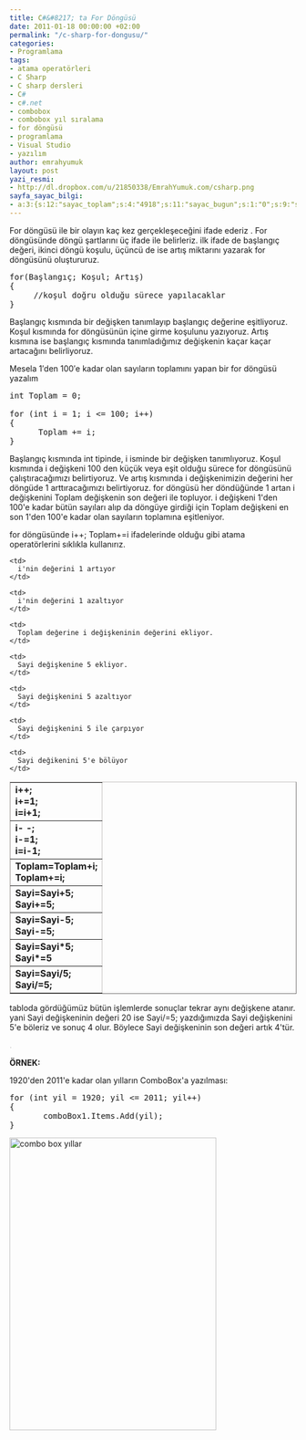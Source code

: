 ```yaml
---
title: C#&#8217; ta For Döngüsü
date: 2011-01-18 00:00:00 +02:00
permalink: "/c-sharp-for-dongusu/"
categories:
- Programlama
tags:
- atama operatörleri
- C Sharp
- C sharp dersleri
- C#
- c#.net
- combobox
- combobox yıl sıralama
- for döngüsü
- programlama
- Visual Studio
- yazılım
author: emrahyumuk
layout: post
yazi_resmi:
- http://dl.dropbox.com/u/21850338/EmrahYumuk.com/csharp.png
sayfa_sayac_bilgi:
- a:3:{s:12:"sayac_toplam";s:4:"4918";s:11:"sayac_bugun";s:1:"0";s:9:"son_okuma";s:10:"1364899013";}
---
```


For döngüsü ile bir olayın kaç kez gerçekleşeceğini ifade ederiz . For döngüsünde döngü şartlarını üç ifade ile belirleriz. ilk ifade de başlangıç değeri, ikinci döngü koşulu, üçüncü de ise artış miktarını yazarak for döngüsünü oluştururuz.

<pre>for(Başlangıç; Koşul; Artış)
{
     //koşul doğru olduğu sürece yapılacaklar
}</pre>

<!--more-->

  
Başlangıç kısmında bir değişken tanımlayıp başlangıç değerine eşitliyoruz. Koşul kısmında for döngüsünün içine girme koşulunu yazıyoruz. Artış kısmına ise başlangıç kısmında tanımladığımız değişkenin kaçar kaçar artacağını belirliyoruz.

Mesela 1&#8242;den 100&#8242;e kadar olan sayıların toplamını yapan bir for döngüsü yazalım

<pre>int Toplam = 0;

for (int i = 1; i &lt;= 100; i++)
{
      Toplam += i;
}</pre>

Başlangıç kısmında int tipinde, i isminde bir değişken tanımlıyoruz. Koşul kısmında i değişkeni 100 den küçük veya eşit olduğu sürece for döngüsünü çalıştıracağımızı belirtiyoruz. Ve artış kısmında i değişkenimizin değerini her döngüde 1 arttıracağımızı belirtiyoruz. for döngüsü her döndüğünde 1 artan i değişkenini Toplam değişkenin son değeri ile topluyor. i değişkeni 1'den 100'e kadar bütün sayıları alıp da döngüye girdiği için Toplam değişkeni en son 1'den 100'e kadar olan sayıların toplamına eşitleniyor.

for döngüsünde i++; Toplam+=i ifadelerinde olduğu gibi atama operatörlerini sıklıkla kullanırız.

<table style="border-color: #c4c1bf; border-width: 1px;" border="1">
  <tr>
    <td>
      <strong>i++;<br /> i+=1;<br /> i=i+1;</strong>
    </td>
    
    <td>
      i'nin değerini 1 artıyor
    </td>
  </tr>
  
  <tr>
    <td>
      <strong>i- -;<br /> i-=1;<br /> i=i-1;</strong>
    </td>
    
    <td>
      i'nin değerini 1 azaltıyor
    </td>
  </tr>
  
  <tr>
    <td>
      <strong>Toplam=Toplam+i;<br /> Toplam+=i;</strong>
    </td>
    
    <td>
      Toplam değerine i değişkeninin değerini ekliyor.
    </td>
  </tr>
  
  <tr>
    <td>
      <strong>Sayi=Sayi+5;<br /> Sayi+=5;</strong>
    </td>
    
    <td>
      Sayi değişkenine 5 ekliyor.
    </td>
  </tr>
  
  <tr>
    <td>
      <strong>Sayi=Sayi-5;<br /> Sayi-=5;</strong>
    </td>
    
    <td>
      Sayi değişkenini 5 azaltıyor
    </td>
  </tr>
  
  <tr>
    <td>
      <strong>Sayi=Sayi*5;<br /> Sayi*=5</strong>
    </td>
    
    <td>
      Sayi değişkenini 5 ile çarpıyor
    </td>
  </tr>
  
  <tr>
    <td>
      <strong>Sayi=Sayi/5;<br /> Sayi/=5;</strong>
    </td>
    
    <td>
      Sayi değikenini 5'e bölüyor
    </td>
  </tr>
</table>

tabloda gördüğümüz bütün işlemlerde sonuçlar tekrar aynı değişkene atanır. yani Sayi değişkeninin değeri 20 ise Sayi/=5; yazdığımızda Sayi değişkenini 5'e böleriz ve sonuç 4 olur. Böylece Sayi değişkeninin son değeri artık 4'tür.

<span style="color: #c0c0c0;">.</span>

**ÖRNEK:**

1920'den 2011'e kadar olan yılların ComboBox'a yazılması:

<pre>for (int yil = 1920; yil &lt;= 2011; yil++)
{
       comboBox1.Items.Add(yil);
}</pre>

<img class="alignnone" title="combobox yil sıralama" src="http://dl.dropbox.com/u/21850338/EmrahYumuk.com/combobox.jpg" alt="combo box yıllar" width="363" height="513" />